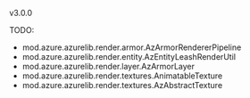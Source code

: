 v3.0.0

TODO: 
- mod.azure.azurelib.render.armor.AzArmorRendererPipeline
- mod.azure.azurelib.render.entity.AzEntityLeashRenderUtil
- mod.azure.azurelib.render.layer.AzArmorLayer
- mod.azure.azurelib.render.textures.AnimatableTexture
- mod.azure.azurelib.render.textures.AzAbstractTexture